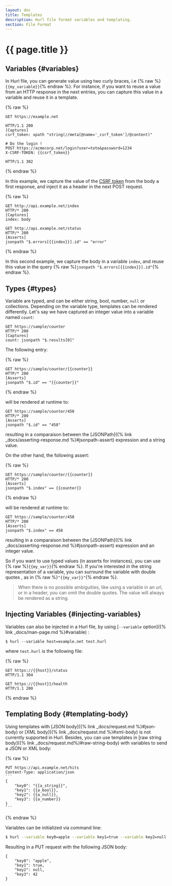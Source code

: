 ```yaml
---
layout: doc
title: Templates
description: Hurl file format variables and templating.
section: File Format
---
```

# {{ page.title }}


## Variables {#variables}
In Hurl file, you can generate value using two curly braces, i.e {% raw %}`{{my_variable}}`{% endraw %}. For instance, if you want to 
reuse a value from an HTTP response in the next entries, you can capture this value in a variable and reuse it in a 
template.

{% raw %}
```hurl
GET https://example.net

HTTP/1.1 200
[Captures]
csrf_token: xpath "string(//meta[@name='_csrf_token']/@content)"

# Do the login !
POST https://acmecorp.net/login?user=toto&password=1234
X-CSRF-TOKEN: {{csrf_token}}

HTTP/1.1 302
```
{% endraw %}

In this example, we capture the value of the [CSRF token](https://en.wikipedia.org/wiki/Cross-site_request_forgery) from
the body a first response, and inject it as a header in the next POST request. 

{% raw %}
```hurl
GET http://api.example.net/index
HTTP/* 200
[Captures]
index: body

GET http://api.example.net/status
HTTP/* 200
[Asserts]
jsonpath "$.errors[{{index}}].id" == "error"
```
{% endraw %}

In this second example, we capture the body in a variable `index`, and reuse this value in the query 
{% raw %}`jsonpath "$.errors[{{index}}].id"`{% endraw %}.

## Types {#types}

Variable are typed, and can be either string, bool, number, `null` or collections. Depending on the variable type, 
templates can be rendered differently. Let's say we have captured an integer value into a variable named
 `count`:

```hurl
GET https://sample/counter
HTTP/* 200
[Captures]
count: jsonpath "$.results[0]"
```

The following entry:

{% raw %}
```hurl
GET https://sample/counter/{{counter}} 
HTTP/* 200
[Asserts]
jsonpath "$.id" == "{{counter}}"
```
{% endraw %}

will be rendered at runtime to:

```hurl
GET https://sample/counter/458 
HTTP/* 200
[Asserts]
jsonpath "$.id" == "458"
```

resulting in a comparaison between the [JSONPath]({% link _docs/asserting-response.md %}#jsonpath-assert)
expression and a string value.

On the other hand, the following assert:

{% raw %}
```hurl
GET https://sample/counter/{{counter}} 
HTTP/* 200
[Asserts]
jsonpath "$.index" == {{counter}}
```
{% endraw %}

will be rendered at runtime to:

```hurl
GET https://sample/counter/458 
HTTP/* 200
[Asserts]
jsonpath "$.index" == 458
```

resulting in a comparaison between the [JSONPath]({% link _docs/asserting-response.md %}#jsonpath-assert) expression 
and an integer value.

So if you want to use typed values (in asserts for instances), you can use {% raw %}`{{my_var}}`{% endraw %}.
 If you're interested in the string representation of a variable, you can surround the variable with double quotes
 , as in {% raw %}`"{{my_var}}"`{% endraw %}.

> When there is no possible ambiguities, like using a variable in an url, or 
> in a header, you can omit the double quotes. The value will always be rendered 
> as a string.

## Injecting Variables {#injecting-variables}

Variables can also be injected in a Hurl file, by using [`--variable` option]({% link _docs/man-page.md %}#variable) :

```
$ hurl --variable host=example.net test.hurl
``` 

where `test.hurl` is the following file:

{% raw %}
```hurl
GET https://{{host}}/status
HTTP/1.1 304

GET https://{{host}}/health
HTTP/1.1 200
```
{% endraw %}

## Templating Body {#templating-body}

Using templates with [JSON body]({% link _docs/request.md %}#json-body) or [XML body]({% link _docs/request.md %}#xml-body) 
is not currently supported in Hurl. Besides, you can use templates in [raw string body]({% link _docs/request.md%}#raw-string-body) 
with variables to send a JSON or XML body:

{% raw %}
~~~hurl
PUT https://api.example.net/hits
Content-Type: application/json
```
{
    "key0": "{{a_string}}",
    "key1": {{a_bool}},
    "key2": {{a_null}},
    "key3": {{a_number}}
}
```
~~~
{% endraw %}

Variables can be initialized via command line:

```bash
$ hurl --variable key0=apple --variable key1=true --variable key2=null --variable key3=42 test.hurl
```

Resulting in a PUT request with the following JSON body:

```
{
    "key0": "apple",
    "key1": true,
    "key2": null,
    "key3": 42
}
```
